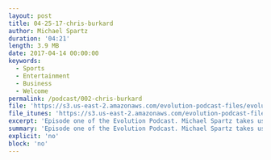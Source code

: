 ```yaml
---
layout: post
title: 04-25-17-chris-burkard
author: Michael Spartz
duration: '04:21'
length: 3.9 MB
date: 2017-04-14 00:00:00
keywords:
  - Sports
  - Entertainment
  - Business
  - Welcome
permalink: /podcast/002-chris-burkard
file: 'https://s3.us-east-2.amazonaws.com/evolution-podcast-files/evolution-2017/002-chris-burkard-final.mp3'
file_itunes: 'https://s3.us-east-2.amazonaws.com/evolution-podcast-files/evolution-2017/002-chris-burkard-final.m4a'
excerpt: 'Episode one of the Evolution Podcast. Michael Spartz takes us on an exciting preview of the coming and the amazing line up of interviews to come. We look forward to our launch on May 1st of 2017!'
summary: 'Episode one of the Evolution Podcast. Michael Spartz takes us on an exciting preview of the coming and the amazing line up of interviews to come. We look forward to our launch on May 1st of 2017!'
explicit: 'no'
block: 'no'
---
```



